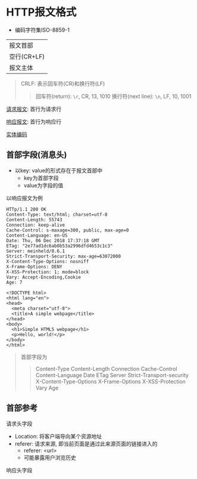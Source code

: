 # HTTP报文格式

- 编码字符集ISO-8859-1

<table>
  <tr>
    <td>报文首部</td>
  </tr>
  <tr>
    <td>空行(CR+LF)</td>
  </tr>
  <tr>
    <td>报文主体</td>
  </tr>
</table>

> CRLF: 表示回车符(CR)和换行符(LF)
>> 回车符(return): `\r`, CR, 13, 1010
>> 换行符(next line): `\n`, LF, 10, 1001

[请求报文](http-request-message.md): 首行为请求行

[响应报文](/sorted/network/http-response-message.md): 首行为响应行

[实体编码](http-content-encode.md)

## 首部字段(消息头)

- 以key: value的形式存在于报文首部中
  - key为首部字段
  - value为字段的值

以响应报文为例

```http
HTTp/1.1 200 OK
Content-Type: text/html; charset=utf-8
Content-Length: 55743
Connection: keep-alive
Cache-Control: s-maxage=300, public, max-age=0
Content-Language: en-US
Date: Thu, 06 Dec 2018 17:37:18 GMT
ETag: "2e77ad1dc6ab0b53a2996dfd4653c1c3"
Server: meinheld/0.6.1
Strict-Transport-Security: max-age=63072000
X-Content-Type-Options: nosniff
X-Frame-Options: DENY
X-XSS-Protection: 1; mode=block
Vary: Accept-Encoding,Cookie
Age: 7

<!DOCTYPE html>
<html lang="en">
<head>
  <meta charset="utf-8">
  <title>A simple webpage</title>
</head>
<body>
  <h1>Simple HTML5 webpage</h1>
  <p>Hello, world!</p>
</body>
</html>

```

> 首部字段为
>> Content-Type
>> Content-Length
>> Connection
>> Cache-Control
>> Content-Language
>> Date
>> ETag
>> Server
>> Strict-Transport-security
>> X-Content-Type-Options
>> X-Frame-Options
>> X-XSS-Protection
>> Vary
>> Age

## 首部参考

请求头字段

- Location: 将客户端导向某个资源地址
- referer: 请求来源, 即当前页面是通过此来源页面的链接进入的
  - referer: \<url\>
  - 可能暴露用户浏览历史

响应头字段

